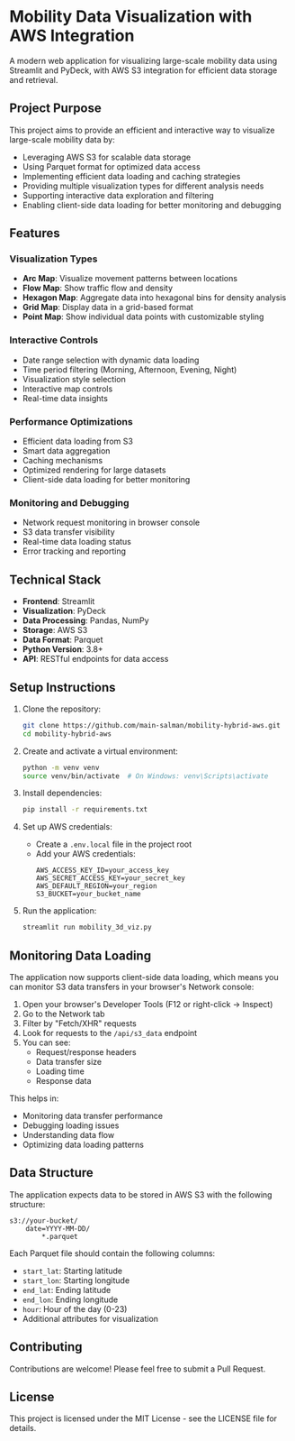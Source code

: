 # Mobility Data Visualization with AWS Integration

A modern web application for visualizing large-scale mobility data using Streamlit and PyDeck, with AWS S3 integration for efficient data storage and retrieval.

## Project Purpose

This project aims to provide an efficient and interactive way to visualize large-scale mobility data by:
- Leveraging AWS S3 for scalable data storage
- Using Parquet format for optimized data access
- Implementing efficient data loading and caching strategies
- Providing multiple visualization types for different analysis needs
- Supporting interactive data exploration and filtering
- Enabling client-side data loading for better monitoring and debugging

## Features

### Visualization Types
- **Arc Map**: Visualize movement patterns between locations
- **Flow Map**: Show traffic flow and density
- **Hexagon Map**: Aggregate data into hexagonal bins for density analysis
- **Grid Map**: Display data in a grid-based format
- **Point Map**: Show individual data points with customizable styling

### Interactive Controls
- Date range selection with dynamic data loading
- Time period filtering (Morning, Afternoon, Evening, Night)
- Visualization style selection
- Interactive map controls
- Real-time data insights

### Performance Optimizations
- Efficient data loading from S3
- Smart data aggregation
- Caching mechanisms
- Optimized rendering for large datasets
- Client-side data loading for better monitoring

### Monitoring and Debugging
- Network request monitoring in browser console
- S3 data transfer visibility
- Real-time data loading status
- Error tracking and reporting

## Technical Stack

- **Frontend**: Streamlit
- **Visualization**: PyDeck
- **Data Processing**: Pandas, NumPy
- **Storage**: AWS S3
- **Data Format**: Parquet
- **Python Version**: 3.8+
- **API**: RESTful endpoints for data access

## Setup Instructions

1. Clone the repository:
   ```bash
   git clone https://github.com/main-salman/mobility-hybrid-aws.git
   cd mobility-hybrid-aws
   ```

2. Create and activate a virtual environment:
   ```bash
   python -m venv venv
   source venv/bin/activate  # On Windows: venv\Scripts\activate
   ```

3. Install dependencies:
   ```bash
   pip install -r requirements.txt
   ```

4. Set up AWS credentials:
   - Create a `.env.local` file in the project root
   - Add your AWS credentials:
     ```
     AWS_ACCESS_KEY_ID=your_access_key
     AWS_SECRET_ACCESS_KEY=your_secret_key
     AWS_DEFAULT_REGION=your_region
     S3_BUCKET=your_bucket_name
     ```

5. Run the application:
   ```bash
   streamlit run mobility_3d_viz.py
   ```

## Monitoring Data Loading

The application now supports client-side data loading, which means you can monitor S3 data transfers in your browser's Network console:

1. Open your browser's Developer Tools (F12 or right-click -> Inspect)
2. Go to the Network tab
3. Filter by "Fetch/XHR" requests
4. Look for requests to the `/api/s3_data` endpoint
5. You can see:
   - Request/response headers
   - Data transfer size
   - Loading time
   - Response data

This helps in:
- Monitoring data transfer performance
- Debugging loading issues
- Understanding data flow
- Optimizing data loading patterns

## Data Structure

The application expects data to be stored in AWS S3 with the following structure:
```
s3://your-bucket/
    date=YYYY-MM-DD/
        *.parquet
```

Each Parquet file should contain the following columns:
- `start_lat`: Starting latitude
- `start_lon`: Starting longitude
- `end_lat`: Ending latitude
- `end_lon`: Ending longitude
- `hour`: Hour of the day (0-23)
- Additional attributes for visualization

## Contributing

Contributions are welcome! Please feel free to submit a Pull Request.

## License

This project is licensed under the MIT License - see the LICENSE file for details. 